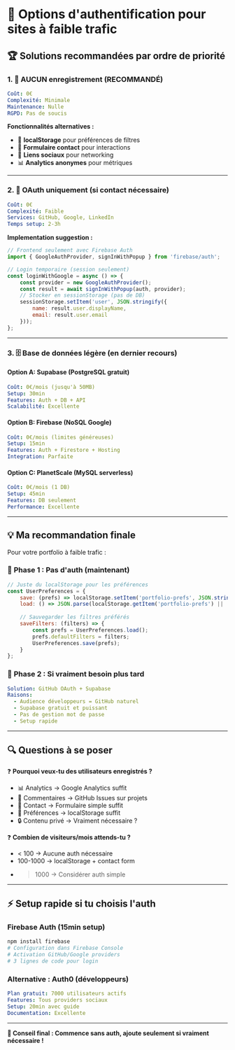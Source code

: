# 📝 Options d'authentification pour sites à faible trafic

## 🏆 Solutions recommandées par ordre de priorité

### 1. 🚫 **AUCUN enregistrement (RECOMMANDÉ)**
```yaml
Coût: 0€
Complexité: Minimale
Maintenance: Nulle
RGPD: Pas de soucis
```

**Fonctionnalités alternatives :**
- 💾 **localStorage** pour préférences de filtres
- 📧 **Formulaire contact** pour interactions
- 🔗 **Liens sociaux** pour networking
- 📊 **Analytics anonymes** pour métriques

---

### 2. 🔑 **OAuth uniquement** (si contact nécessaire)
```yaml
Coût: 0€
Complexité: Faible
Services: GitHub, Google, LinkedIn
Temps setup: 2-3h
```

**Implementation suggestion :**
```javascript
// Frontend seulement avec Firebase Auth
import { GoogleAuthProvider, signInWithPopup } from 'firebase/auth';

// Login temporaire (session seulement)
const loginWithGoogle = async () => {
    const provider = new GoogleAuthProvider();
    const result = await signInWithPopup(auth, provider);
    // Stocker en sessionStorage (pas de DB)
    sessionStorage.setItem('user', JSON.stringify({
        name: result.user.displayName,
        email: result.user.email
    }));
};
```

---

### 3. 🗄️ **Base de données légère** (en dernier recours)

#### Option A: **Supabase** (PostgreSQL gratuit)
```yaml
Coût: 0€/mois (jusqu'à 50MB)
Setup: 30min
Features: Auth + DB + API
Scalabilité: Excellente
```

#### Option B: **Firebase** (NoSQL Google)  
```yaml
Coût: 0€/mois (limites généreuses)
Setup: 15min
Features: Auth + Firestore + Hosting
Integration: Parfaite
```

#### Option C: **PlanetScale** (MySQL serverless)
```yaml
Coût: 0€/mois (1 DB)
Setup: 45min  
Features: DB seulement
Performance: Excellente
```

---

## 💡 **Ma recommandation finale**

Pour votre portfolio à faible trafic :

### 🎯 **Phase 1 : Pas d'auth (maintenant)**
```javascript
// Juste du localStorage pour les préférences
const UserPreferences = {
    save: (prefs) => localStorage.setItem('portfolio-prefs', JSON.stringify(prefs)),
    load: () => JSON.parse(localStorage.getItem('portfolio-prefs') || '{}'),
    
    // Sauvegarder les filtres préférés
    saveFilters: (filters) => {
        const prefs = UserPreferences.load();
        prefs.defaultFilters = filters;
        UserPreferences.save(prefs);
    }
};
```

### 🚀 **Phase 2 : Si vraiment besoin plus tard**
```yaml
Solution: GitHub OAuth + Supabase
Raisons: 
  - Audience développeurs = GitHub naturel
  - Supabase gratuit et puissant  
  - Pas de gestion mot de passe
  - Setup rapide
```

---

## 🔍 **Questions à se poser**

❓ **Pourquoi veux-tu des utilisateurs enregistrés ?**
- 📊 Analytics → Google Analytics suffit
- 💬 Commentaires → GitHub Issues sur projets
- 📧 Contact → Formulaire simple suffit
- 💾 Préférences → localStorage suffit
- 🔒 Contenu privé → Vraiment nécessaire ?

❓ **Combien de visiteurs/mois attends-tu ?**
- < 100 → Aucune auth nécessaire
- 100-1000 → localStorage + contact form
- > 1000 → Considérer auth simple

---

## ⚡ **Setup rapide si tu choisis l'auth**

### Firebase Auth (15min setup)
```bash
npm install firebase
# Configuration dans Firebase Console
# Activation GitHub/Google providers
# 3 lignes de code pour login
```

### Alternative : Auth0 (développeurs)
```yaml
Plan gratuit: 7000 utilisateurs actifs
Features: Tous providers sociaux
Setup: 20min avec guide
Documentation: Excellente
```

---

**🎯 Conseil final : Commence sans auth, ajoute seulement si vraiment nécessaire !**